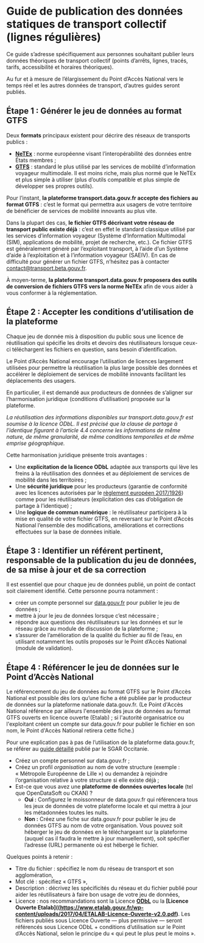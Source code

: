 # Guide de publication des données statiques de transport collectif (lignes régulières)

Ce guide s’adresse spécifiquement aux personnes souhaitant publier leurs données théoriques de transport collectif (points d’arrêts, lignes, tracés, tarifs, accessibilité et horaires théoriques).

Au fur et à mesure de l’élargissement du Point d’Accès National vers le temps réel et les autres données de transport, d’autres guides seront publiés.

## Étape 1 : Générer le jeu de données au format GTFS

Deux **formats** principaux existent pour décrire des réseaux de transports publics :

* **[NeTEx](http://netex-cen.eu/)** : norme européenne visant l’interopérabilité des données entre États membres ;
* **[GTFS](https://developers.google.com/transit/gtfs/)** : standard le plus utilisé par les services de mobilité d’information voyageur multimodale. Il est moins riche, mais plus normé que le NeTEx et plus simple à utiliser (plus d’outils compatible et plus simple de développer ses propres outils).

Pour l’instant, **la plateforme transport.data.gouv.fr accepte des fichiers au format GTFS** : c’est le format qui permettra aux usagers de votre territoire de bénéficier de services de mobilité innovants au plus vite.

Dans la plupart des cas, **le fichier GTFS décrivant votre réseau de transport public existe déjà** : c’est en effet le standard classique utilisé par les services d’information voyageur (Système d’Information Multimodal (SIM), applications de mobilité, projet de recherche, etc.). Ce fichier GTFS est généralement généré par l’exploitant transport, à l’aide d’un Système d’aide à l’exploitation et à l’information voyageur (SAEIV). En cas de difficulté pour générer un fichier GTFS, n’hésitez pas à contacter [contact@transport.beta.gouv.fr](mailto:contact@transport.beta.gouv.fr).


À moyen-terme, **la plateforme transport.data.gouv.fr proposera des outils de conversion de fichiers GTFS vers la norme NeTEx** afin de vous aider à vous conformer à la réglementation.

## Étape 2 : Accepter les conditions d’utilisation de la plateforme
Chaque jeu de donnée mis à disposition du public sous une licence de réutilisation qui spécifie les droits et devoirs des réutilisateurs lorsque ceux-ci téléchargent les fichiers en question, sans besoin d’identification.


Le Point d’Accès National encourage l’utilisation de licences largement utilisées pour permettre la réutilisation la plus large possible des données et accélérer le déploiement de services de mobilité innovants facilitant les déplacements des usagers.

En particulier, il est demandé aux producteurs de données de s’aligner sur l’harmonisation juridique (conditions d’utilisation) proposée sur la plateforme.


*La réutilisation des informations disponibles sur transport.data.gouv.fr est soumise à la licence ODbL. Il est précisé que la clause de partage à l’identique figurant à l’article 4.4 concerne les informations de même nature, de même granularité, de même conditions temporelles et de même emprise géographique.*

Cette harmonisation juridique présente trois avantages :

* Une **explicitation de la licence ODbL** adaptée aux transports qui lève les freins à la réutilisation des données et au déploiement de services de mobilité dans les territoires ;
* Une **sécurité juridique** pour les producteurs (garantie de conformité avec les licences autorisées par le [règlement européen 2017/1926](https://eur-lex.europa.eu/legal-content/FR/TXT/HTML/?uri=CELEX:32017R1926&from=EN)) comme pour les réutilisateurs (explicitation des cas d’obligation de partage à l’identique) ;
* Une **logique de commun numérique** : le réutilisateur participera à la mise en qualité de votre fichier GTFS, en reversant sur le Point d’Accès National l’ensemble des modifications, améliorations et corrections effectuées sur la base de données initiale.

## Étape 3 : Identifier un référent pertinent, responsable de la publication du jeu de données, de sa mise à jour et de sa correction

Il est essentiel que pour chaque jeu de données publié, un point de contact soit clairement identifié. Cette personne pourra notamment :

* créer un compte personnel sur [data.gouv.fr](https://data.gouv.fr) pour publier le jeu de données ;
* mettre à jour le jeu de données lorsque c’est nécessaire ;
* répondre aux questions des réutilisateurs sur les données et sur le réseau grâce au module de discussion de la plateforme ;
* s’assurer de l’amélioration de la qualité du fichier au fil de l’eau, en utilisant notamment les outils proposés sur le Point d’Accès National (module de validation).

## Étape 4 : Référencer le jeu de données sur le Point d’Accès National

Le référencement du jeu de données au format GTFS sur le Point d’Accès National est possible dès lors qu’une fiche a été publiée par le producteur de données sur la plateforme nationale data.gouv.fr. (Le Point d'Accès National référence par ailleurs l'ensemble des jeux de données au format GTFS ouverts en licence ouverte (Etalab) ; si l'autorité organisatrice ou l'exploitant créent un compte sur data.gouv.fr pour publier le fichier en son nom, le Point d'Accès National retirera cette fiche.)

Pour une explication pas à pas de l’utilisation de la plateforme data.gouv.fr, se référer au [guide détaillé](http://www.opendatalab.fr/images/doc/Tuto_chargement_donnees_Opendata_v2.pdf) publié par le SGAR Occitanie.

* Créez un compte personnel sur data.gouv.fr ;
* Créez un profil _organisation_ au nom de votre structure (exemple : « Métropole Européenne de Lille ») ou demandez à rejoindre l’organisation relative à votre structure si elle existe déjà ;
* Est-ce que vous avez une **plateforme de données ouvertes locale** (tel que OpenDataSoft ou CKAN) ?
    * **Oui :** Configurez le moissonneur de data.gouv.fr qui référencera tous les jeux de données de votre plateforme locale et qui mettra à jour les métadonnées toutes les nuits.
    * **Non :** Créez une fiche sur data.gouv.fr pour publier le jeu de données GTFS au nom de votre organisation. Vous pouvez soit héberger le jeu de données en le téléchargeant sur la plateforme (auquel cas il faudra le mettre à jour manuellement), soit spécifier l’adresse (URL) permanente où est hébergé le fichier.

Quelques points à retenir :

* Titre du fichier : spécifiez le nom du réseau de transport et son agglomération,
* Mot clé : spécifiez « GTFS »,
* Description : décrivez les spécificités du réseau et du fichier publié pour aider les réutilisateurs à faire bon usage de votre jeu de données,
* Licence : nos recommandations sont la Licence **[ODbL](https://opendatacommons.org/licenses/odbl/summary/)** ou la **[Licence Ouverte Etalab]((https://www.etalab.gouv.fr/wp-content/uploads/2017/04/ETALAB-Licence-Ouverte-v2.0.pdf)**. Les fichiers publiés sous Licence Ouverte — plus permissive — seront référencés sous Licence ODbL + conditions d’utilisation sur le Point d’Accès National, selon le principe du « qui peut le plus peut le moins ».
